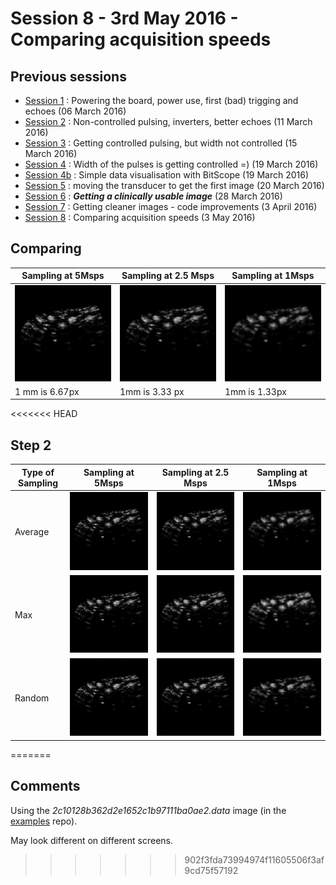 # Session 8 - 3rd May 2016 - Comparing acquisition speeds

## Previous sessions

- [Session 1](/worklog/Session_1.md) : Powering the board, power use, first (bad) trigging and echoes (06 March 2016)
- [Session 2](/worklog/Session_2.md) : Non-controlled pulsing, inverters, better echoes (11 March 2016)
- [Session 3](/worklog/Session_3.md) : Getting controlled pulsing, but width not controlled (15 March 2016)
- [Session 4](/worklog/Session_4.md) : Width of the pulses is getting controlled =) (19 March 2016)
- [Session 4b](/worklog/Session_4b.md) : Simple data visualisation with BitScope (19 March 2016)
- [Session 5](/worklog/Session_5.md) : moving the transducer to get the first image (20 March 2016)
- [Session 6](/worklog/Session_6.md) : ***Getting a clinically usable image*** (28 March 2016)
- [Session 7](/worklog/Session_7.md) : Getting cleaner images - code improvements  (3 April 2016)
- [Session 8](/worklog/Session_8.md) : Comparing acquisition speeds (3 May 2016)

## Comparing

|Sampling at 5Msps|Sampling at 2.5 Msps|Sampling at 1Msps|
|----|----|----|
|![5Msps](/worklog/Images/Session_8/2c10128b362d2e1652c1b97111ba0ae2.data-DEC1-SC-4T.normalized_zoom.png)|![2.5Msps](/worklog/Images/Session_8/2c10128b362d2e1652c1b97111ba0ae2.data-DEC2-SC-4T.normalized_zoom.png)|![1Msps](/worklog/Images/Session_8/2c10128b362d2e1652c1b97111ba0ae2.data-DEC5-SC-4T.normalized_zoom.png)|
| 1 mm is 6.67px | 1mm is 3.33 px| 1mm is 1.33px|

<<<<<<< HEAD
## Step 2

|Type of Sampling|Sampling at 5Msps|Sampling at 2.5 Msps|Sampling at 1Msps|
|---|----|----|----|
|Average|![5Msps](/worklog/Images/Session_8/source_files/normalized/2c10128b362d2e1652c1b97111ba0ae2.data-DEC1-SC-4T.normalized_zoom.png)|![2.5Msps](/worklog/Images/Session_8/source_files/normalized/2c10128b362d2e1652c1b97111ba0ae2.data-DEC2-SC-4T-averaged.normalized_zoom.png)|![1Msps](/worklog/Images/Session_8/source_files/normalized/2c10128b362d2e1652c1b97111ba0ae2.data-DEC5-SC-4T-averaged.normalized_zoom.png)|
|Max|![5Msps](/worklog/Images/Session_8/source_files/normalized/2c10128b362d2e1652c1b97111ba0ae2.data-DEC1-SC-4T.normalized_zoom.png)|![2.5Msps](/worklog/Images/Session_8/source_files/normalized/2c10128b362d2e1652c1b97111ba0ae2.data-DEC2-SC-4T-max.normalized_zoom.png)|![1Msps](/worklog/Images/Session_8/source_files/normalized/2c10128b362d2e1652c1b97111ba0ae2.data-DEC5-SC-4T-max.normalized_zoom.png)|
|Random|![5Msps](/worklog/Images/Session_8/source_files/normalized/2c10128b362d2e1652c1b97111ba0ae2.data-DEC1-SC-4T.normalized_zoom.png)|![2.5Msps](/worklog/Images/Session_8/source_files/normalized/2c10128b362d2e1652c1b97111ba0ae2.data-DEC2-SC-4T-rand.normalized_zoom.png)|![1Msps](/worklog/Images/Session_8/source_files/normalized/2c10128b362d2e1652c1b97111ba0ae2.data-DEC5-SC-4T-rand.normalized_zoom.png)|
=======
## Comments

Using the _2c10128b362d2e1652c1b97111ba0ae2.data_ image (in the [examples](/software/examples/) repo).

May look different on different screens.

>>>>>>> 902f3fda73994974f11605506f3af9cd75f57192

